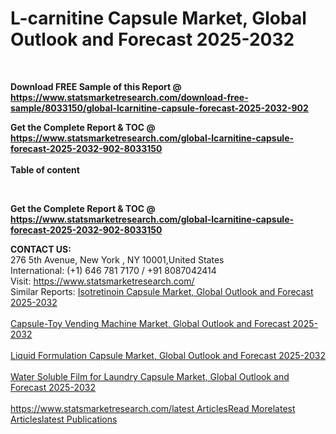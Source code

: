<h1>L-carnitine Capsule Market, Global Outlook and Forecast 2025-2032</h1><br/><p><strong>Download FREE Sample of this Report @ <a href="https://www.statsmarketresearch.com/download-free-sample/8033150/global-lcarnitine-capsule-forecast-2025-2032-902">https://www.statsmarketresearch.com/download-free-sample/8033150/global-lcarnitine-capsule-forecast-2025-2032-902</a></strong></p><div><b>Get the Complete Report & TOC @ <a href="https://www.statsmarketresearch.com/global-lcarnitine-capsule-forecast-2025-2032-902-8033150">https://www.statsmarketresearch.com/global-lcarnitine-capsule-forecast-2025-2032-902-8033150</a></b></div><br><b>Table of content</b><p><br><div><b>Get the Complete Report & TOC @ <a href="https://www.statsmarketresearch.com/global-lcarnitine-capsule-forecast-2025-2032-902-8033150">https://www.statsmarketresearch.com/global-lcarnitine-capsule-forecast-2025-2032-902-8033150</a></b></div></p> <b>CONTACT US:</b><br>276 5th Avenue, New York , NY 10001,United States<br>International: (+1) 646 781 7170 / +91 8087042414<br>Visit: <a href="https://www.statsmarketresearch.com/">https://www.statsmarketresearch.com/</a><br>Similar Reports: <a href="https://www.statsmarketresearch.com/global-lcarnitine-capsule-forecast-2025-2032-902-8033150">Isotretinoin Capsule Market, Global Outlook and Forecast 2025-2032</a><br/><br/><a href="https://www.statsmarketresearch.com/global-lcarnitine-capsule-forecast-2025-2032-902-8033150">Capsule-Toy Vending Machine Market, Global Outlook and Forecast 2025-2032</a><br/><br/><a href="https://www.statsmarketresearch.com/global-lcarnitine-capsule-forecast-2025-2032-902-8033150">Liquid Formulation Capsule Market, Global Outlook and Forecast 2025-2032</a><br/><br/><a href="https://www.statsmarketresearch.com/global-lcarnitine-capsule-forecast-2025-2032-902-8033150">Water Soluble Film for Laundry Capsule Market, Global Outlook and Forecast 2025-2032</a><br/><br/><a href="https://gyeongbokgung.com">https://www.statsmarketresearch.com/</a><a href="https://hallyeomaritime.com">latest Articles</a><a href="https://jingwansa.com">Read More</a><a href=https://nguoiviet.jp/">latest Articles</a><a href="https://www.intelmarketresearch.com/">latest Publications</a>